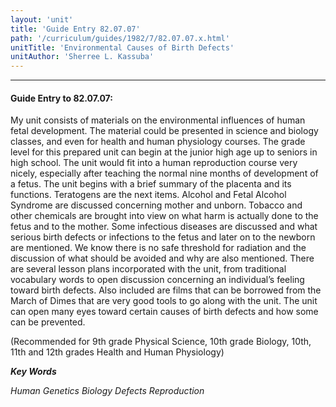 ```yaml
---
layout: 'unit'
title: 'Guide Entry 82.07.07'
path: '/curriculum/guides/1982/7/82.07.07.x.html'
unitTitle: 'Environmental Causes of Birth Defects'
unitAuthor: 'Sherree L. Kassuba'
---
```


<body>
<hr/>
 <h4>
  Guide Entry to 82.07.07:
 </h4>
 My unit consists of materials on the environmental influences of human fetal development.  The material could be presented in science and biology classes, and even for health and human physiology courses. The grade level for this prepared unit can begin at the junior high age up to seniors in high school.  The unit would fit into a human reproduction course very nicely, especially after teaching the normal nine months of development of a fetus.  The unit begins with a brief summary of the placenta and its functions.  Teratogens are the next items.  Alcohol and Fetal Alcohol Syndrome are discussed concerning mother and unborn.  Tobacco and other chemicals are brought into view on what harm is actually done to the fetus and to the mother.  Some infectious diseases are discussed and what serious birth defects or infections to the fetus and later on to the newborn are mentioned.  We know there is no safe threshold for radiation and the discussion of what should be avoided and why are also mentioned.  There are several lesson plans incorporated with the unit, from traditional vocabulary words to open discussion concerning an individual’s feeling toward birth defects.  Also included are films that can be borrowed from the March of Dimes that are very good tools to go along with the unit. The unit can open many eyes toward certain causes of birth defects and how some can be prevented.
 <p>
  (Recommended for 9th grade Physical Science, 10th grade Biology, 10th, 11th and 12th grades Health and Human Physiology)
 </p>
<p>
  <b>
   <i>
    Key Words
   </i>
  </b>
  <br/>
 </p>
 <p>
  <i>
   Human Genetics Biology Defects Reproduction
  </i>
 </p>

</body>

